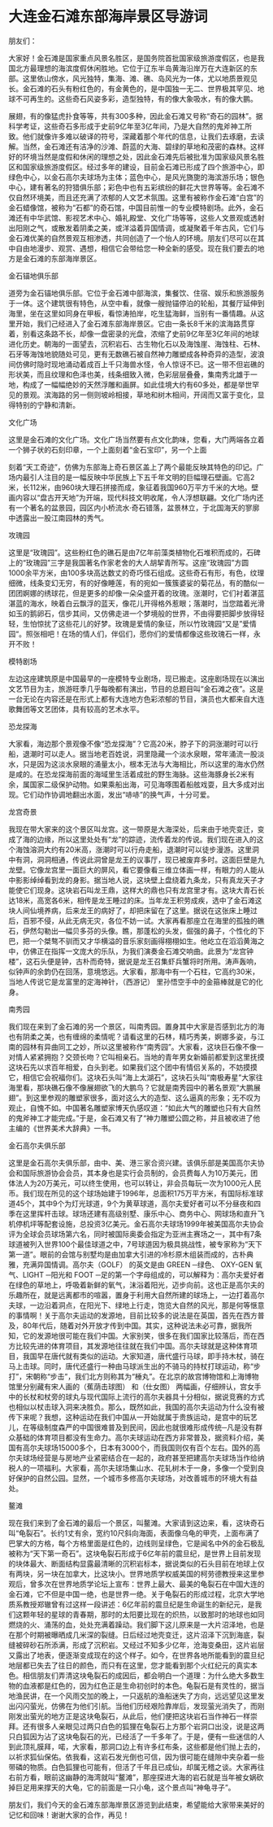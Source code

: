 # 大连金石滩东部海岸景区导游词  
朋友们：  

大家好！金石滩是国家重点风景名胜区，是国务院首批国家级旅游度假区，也是我国北方最理想的海滨度假休闲胜地。它位于辽东半岛黄海沿岸万在大连新区的东部。这里依山傍水，风光独特，集海、滩、礁、岛风光为一体，尤以地质景观见长。金石滩的石头有粉红色的，有金黄色的，是中国独一无二、世界极其罕见、地球不可再生的。这些奇石风姿多彩，造型独特，有的像大象吸水，有的像大鹏。  

展翅，有的像猛虎扑食等等，共有300多种，因此金石滩又号称“奇石的园林”。据科学考证，这些奇石多形成于史前9亿年至3亿年间，乃是大自然的鬼斧神工所致。他们就像许多难以破译的符号，深藏着那个年代的信息，让我们去琢磨，去读解。当然，金石滩还有洁净的沙滩、蔚蓝的大海、碧绿的草地和茂密的森林。这样好的环境当然是度假和休闲的理想之处，因此金石滩先后被批准为国家级风景名胜区和国家级旅游度假区。经过多年的建设，目前金石滩已形成了四个旅游中心，即绿色中心，以金石高尔夫球场为主体；蓝色中心，是风光旖旎的海滨游乐场；银色中心，建有著名的狩猎俱乐部；彩色中也有五彩缤纷的鲜花大世界等等。金石滩不仅自然环境美，而且还充满了浓郁的人文艺术氛围。这里有被称作金石滩“白宫”的金石蜡像馆，被称为“石都”的奇石馆，中国目前惟一的专业模特剧场。此外，金石滩还有中华武馆、影视艺术中心、婚礼殿堂、文化广场等等，这些人文景观或透射出阳刚之气，或散发着阴柔之美，或洋溢着异国情调，或凝聚着千年古风，它们与金石滩优美的自然景观互相渗透，共同创造了一个怡人的环境。朋友们尽可以在其中自由地漫步、观赏、遇想，相信它会带给您一种全新的感受。现在我们要去的地方是金石滩的东部海岸景区。  

金石锚地俱乐部  

道旁为金石锚地俱乐部。它位于金石滩中部海滨，集餐饮、住宿、娱乐和旅游服务于一体。这个建筑很有特色，从空中看，就像一艘抛锚停泊的轮船，其餐厅延伸到海里，坐在这里如同身在甲板，看惊涛拍岸，吃生猛海鲜，当别有一番情趣。从这里开始，我们己经进入了金石滩东部海岸景区。它由一条长8千米的滨海路贯穿着，别看这条路不长，却像一盘密录的光盘，浓缩了史前9亿年至3亿年间的地球进化历史。朝海的一面望去，沉积岩石、古生物化石以及海蚀崖、海蚀柱、石林、石牙等海蚀地貌随处可见，更有无数礁石被自然神力雕塑成各种奇异的造型，波浪间仿佛时隐时现地涌动着成百上千只海兽水怪，令人惊讶不已。这一带不但岩礁的形状美，而且纹理和色泽也美，线条细致入微，色彩层层叠叠，集南秀北雄于一地，构成了一幅幅绝妙的天然浮雕和画屏。如此佳境大约有60多处，都是举世罕见的景观。滨海路的另一侧则坡岭相接，草地和树木相间，开阔而又富于变化，显得特别的宁静和清新。  

文化广场  

这里是金石滩的文化广场。文化广场当然要有点文化韵味，您看，大门两端各立着一个狮子状的石刻印章，一个上面刻着“金石宝印”，另一个上面  

刻着“天工奇迹”，仿佛为东部海上奇石景区盖上了两个最能反映其特色的印记。广场内最引人注目的是一幅反映中华民族上下五千年文明的巨幅理石壁画。它高2米，长112米，由960块大理石拼接而成，象征着我国960万平方千米的大地。壁画内容以“盘古开天地”为开端，现代科技文明收尾，令人浮想联翩。文化广场内还有一个著名的盆景园，园区内小桥流水·奇石错落，盆景林立，于北国海天的寥廓中透露出一股江南园林的秀气。  

攻瑰园  

这里是“玫瑰园”。这些粉红色的礁石是由7亿年前藻类植物化石堆积而成的，石碑上的“玫瑰园”三字是我国著名作家老舍的大人胡挈青所写。这座“玫瑰园”方圆1000余平方米，由100多块高达数丈的奇巧怪石组成。这些奇石有形，有色，纹理细微，线条变幻无穷，有的好像睡莲，有的宛如一簇簇婆娑的菊花丛，有的酷似一团团婀娜的绣球花，但是更多的却像一朵朵盛开着的玫瑰。涨潮时，它们衬着湛蓝湛蓝的海水，映着白云飘浮的蓝天，像花儿开得格外惹眼；落潮时，当您踏着光滑如玉的鹅卵石，信步其间，又仿佛走进一个梦境般的世界，不由得要把脚步放得轻轻，生怕惊扰了这些花儿的好梦。玫瑰是爱情的象征，所以竹玫瑰园“又是”爱情园“。照张相吧！在场的情人们，伴侣们，愿你们的爱情都像这些玫瑰石一样，永开不败！  

模特剧场  

左边这座建筑原是中国最早的一座模特专业剧场，现已搬走。这座剧场现在以演出文艺节目为主，旅游旺季几乎每晚都有演出，节目的总题目叫“金石滩之夜”。这是一台无论在内容还是在形式上都有大连地方色彩浓郁的节目，演员也大都来自大连歌舞团等文艺团体，具有较高的艺术水平。  

恐龙探海  

大家看，海边那个景观像不像“恐龙探海”？它高20米，脖子下的洞涨潮时可以行船，退潮时可以走人。据当地老百姓说，洞里隐藏一个淡水泉眼，常年涌流一股淡水，只是因为这淡水泉眼的涌量太小，根本无法与大海相比，所以这里的海水仍然是咸的。在恐龙探海前面的海域里生活着成批的野生海脉。这些海豚身长2米有余，属国家二级保护动物。如果乘船出海，可见海啄围着船舷戏耍，且大多成对出现。它们动作协调地翻出水面，发出“哧哧”的换气声，十分可爱。  

龙宫奇景  

我现在带大家来的这个景区叫龙宫。这一带原是大海深处，后来由于地壳变迁，变成了海的边缘，所以这里处处有“龙”的踪迹，流传着龙的传说。我们现在进入的这个海蚀溶洞大约有20米高，涨潮时可以行舟走船，退潮时可以徒步漫游。这里洞中有洞，洞洞相通，传说此洞曾是龙王的议事厅，现已被废弃多时。这面巨壁是九龙壁。它像龙宫里一面巨大的屏风，看它要像看三维立体画一样，有眼力的人能从中影影绰绰看到龙的身影。据当地人说，这块壁上盘绕着九条龙，只有真龙天子才能使它们现身。这块岩石叫龙王鼎，这样大的鼎也只有龙宫里才有。这块大青石长达18米，高宽各6米，相传是龙王睡过的床。当年龙王积劳成疾，选中了金石滩这块人间仙境养病，后来龙王的病好了，却把床留在了这里。据说在这张床上睡过后，百邪不侵，从此无病无灾，各位不妨一试。大家再看那座立在海里的孤独的礁石，伊然勾勒出—幅贝多芬的头像。瞧，那蓬松的头发，倔强的鼻子，个性化的下巴，把一个桀骜不驯而又才华横溢的音乐家刻画得栩栩如生。他屹立在滔滔黄海之中，仿佛正在指挥一文庞大的乐队，为我们演奏金石滩交响曲。此景为“龙宫钟楼”，这石头便是钟，古朴而奇特，据说是龙王召集虾兵蟹将时所用。涛声轰响，似钟声的余韵仍在回荡，意境悠远。大家看，那海中有一个石柱，它高约30米，当地人传说它是龙富里的定海神针，（西游记） 里孙悟空手中的金箍棒就是它的化身。  

南秀园  

我们现在来到了金石滩的另一个景区，叫南秀园。置身其中大家是否感到北方的海也有阴柔之美，也有缠绵的柔情呢？请看这里的石林，精巧秀美，婀娜多姿，与江南的园林有异曲同工之妙，所以这里被称作“南秀园”。大家看，这块巨石像不像一对情人紧紧拥抱？交颈长吻？它叫相亲石。当地的青年男女新婚前都爱到这里抚摸这块石先以求百年相爱，白头到老。如果我们这个团中有情侣关系的，不妨摸摸它，相信它会祝福你们。这块石头叫“海上太湖石”，这块石头叫“南极寿星”大家往海里看，那块礁石像不像展翅欲飞的大鹏鸟？它就是南秀园中的著名景观“大鹏展翅”。到这里参观的雕塑家很多，面对这么大的造型、这么逼真的形象；无不叹为观止，自愧不如。中国著名雕塑家博天仇感叹道：“如此大气的雕塑也只有大自然的鬼斧神工才能完成。”于是，金石滩又有了“神力雕塑公圆之称，并且被收进了他主编的《世界美术大辞典》一书。  

金石高尔夫俱乐部  

这里是金石高尔夫俱乐部，由中、美、港三家合资兴建。该俱乐部是美国高尔夫协会和国际旅游协会会员，其本身也是实行会员制的，会员费每人为10万美元，团体法人为20万美元，可以终生使用，也可以转让，非会员每玩一次为1000元人民币。我们现在所见的这个球场始建于1996年，总面积175万平方米，有国际标准球道45个，其中9个为灯光球道，9个为黄草球道，高尔夫爱好者可以不分昼夜和四季在这里挥杆击球。球场还建有高级别墅、康乐中心、商务中心、网球场和直升飞机停机坪等配套设施，总投资3亿美元。金石高尔夫球场1999年被美国高尔夫协会评为全球会员球场第六名，同时被国际奥委会指定为亚洲主赛场之一，其中有7条球道被列入世界100个最佳球道之中，7号球道因为极具挑战性，被专家称为“天下第一道”。眼前的会馆与别墅均是由加拿大引进的冷杉原木组装而成的，古朴典雅，充满异国情调。高尔夫（GOLF） 的英文是由 GREEN ─绿色、 OXY-GEN 氧气、LIGHT ─阳光和 FOOT ─足的第一个字母组成的，可以解释为：高尔夫爱好者在绿色的草地上，呼吸着新鲜的氧气，沫浴着阳光，迈步向前。这也正是高尔夫的乐趣所在，就是远离都市的喧嚣，置身于利用大自然所建的球场上，一边打着高尔夫球，一边沿着洞点，在阳光下、绿地上行走，饱览大自然的风光，那是何等惬意的事情啊！关于高尔夫运动的发源地，目前比较多的说法是在英国，首先在西方普及，80年代后，随着对外开放才传到中国。其实，这种说法未必可靠，据我所知，它的发源地很可能在我们中国。大家别笑，很多在我们国家比较落后，而在西方比较先进的体育项目，其发源地往往就在我们中国。高尔夫球就是这种体育项目，我国早在唐代就有类似的运动。大家知道，唐代盛行马球，即手持木杖，骑在马上击球。同时，唐代还盛行一种由马球派生出的不骑马的持杖打球运动，称“步打”，宋朝称“步击”，我们北方则称其为“棰丸”。在北京的故宫博物馆和上海博物馆里分别藏有宋人画的（蕉荫击球图） 和（仕女图） 两幅画，仔细辨认，宫女手中的长杖和杖旁的球丸与现代国际上流行的高尔夫器具十分相似，据说竞赛的方式也相似以杖击球入洞来决胜负。那么，既然如此，我国的高尔夫运动为什么没有被传下来呢？我想，这种运动在我们中国从一开始就属于贵族运动，是宫中的玩艺儿，在等级制度森严的中国很难普及到民间，因此也就很难形成传统─凡是没有群众基础的体育项目都没有生命力。高尔夫球运动在西方非常普及，据资料介绍，美国有高尔夫球场15000多个，日本有3000个，而我国则仅有百个左右。国外的高尔夫球场经营是与房地产业紧密结合在一起的，政府甚至把建高尔夫球场当作给纳税人的一项福利。大家看，高尔夫球场集山水、花轧树木于一身，多像一个受到良好保护的自然公园。显然，一个城市多修高尔夫球场，对改善城市的环境大有益处。  

鳌滩  

现在我们来到了金石滩的最后一个景区，叫鳌滩。大家请到这边来，看，这块奇石叫“龟裂石”。长约1丈有余，宽约10尺斜向海面，表面像乌龟的甲壳，上面布满了巴掌大的方格，每个方格里面是红色的，边线则呈绿色，它是闻名中外的金石极乱被称为“天下第一奇石”。这块龟裂石形成于6亿年前的震旦纪，是世界上目前发现的块体最大、断面结构显露最清晰的沉积岩标本，据说类似的石头目前在地球上仅有两块，另一块在加拿大，比这块小。世界地质学权威美国的柯劳德教授来这里参观后，曾多次在世界地质学论坛上宣布：世界上最大、最美的龟裂石在中国大连的金石滩，它不但是中国一绝，也是世界一绝。关于龟裂石的形成过程，北京大学地质系教授郑辙曾有过这样一段讲述：6亿年前的震旦纪是生命诞生的新纪元，是我们这颗年轻的星球的青春期，那时的太阳要比现在的炽热，以致那时的地球也如同燃烧的火、涌荡的血，处处充满着躁动。我们脚下这儿原来是一大片沼泽地，也是在那个时期被曝晒成几米深的裂缝。日后经过地壳变迁，这片沼泽下沉到海底，裂缝被碎砂石所添满，形成了沉积岩。又经过不知多少亿年，沧海变桑田，这片岩层又露出了地表，便逐渐变成现在的这个样子。如今，在世界各地所能看到的震旦纪地层都已失去了往日的颜色，而只有在这里，您才能看到那个火红纪元的真实本色。相信朋友们弄清这块龟裂石的成因后，都会明白一个道理：为什么绝大多数生物的血液都是红色的，因为红色正是生命初创时的本色。龟裂石是有灵性的，据当地渔民讲，在一个风雨交加的晚上，一只返航的渔船迷失了方向，远远望见这里发出闪闪萤光，仿佛在为他们引航。当他们历经艰险靠岸后，发现萤光消失了，而刚刚发出萤光的地方正是这块龟裂石，从此后，他们便把这块岩石当作神石一样崇拜。还有很多人亲眼见过两只白色的狐狸在龟裂石上方那个岩洞口出没，说是这两只白狐因为沾了这块龟裂石的光，已经活了一千多年了。于是，便有一些迷信的人到此顶礼膜拜，喏，大家看，那洞口边上有许多红布条，这些都是他们抛上去的，以祈求狐仙保佑。依我看，这岩石发光倒也可信，因为很可能在缝隙中夹杂着一些带磷的物质。白色狐狸也可能有，但活了千年且已成仙，却属无稽之谈。大家再往右前方看，眼前这幽静的海湾就叫“鳌滩”，那座探进大海的岩石就是当年被女娲砍掉巨足用来撑天的大龟，它的前面是一只小龟，这个景点叫“神龟寻子”。  

朋友们，我们今天的金石滩东部海岸景区游览到此结束，希望能给大家带来美好的记忆和回味！谢谢大家的合作，再见！  
<!-- Last processed: 2025-07-22 03:44:20 -->

